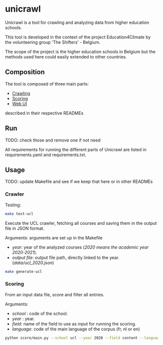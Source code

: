 # unicrawl

Unicrawl is a tool for crawling and analyzing data from higher education schools.

This tool is developed in the context of the project Education4Climate by the volunteering
group 'The Shifters' - Belgium.

The scope of the project is the higher education schools in Belgium but the methods used here could easily 
extended to other countries.

## Composition

The tool is composed of three main parts:
- [Crawling](src/crawl/README.md)
- [Scoring](src/score/README.md)
- [Web UI](src/web-ui/README.md)

described in their respective READMEs
  
## Run

TODO: check those and remove one if not need

All requirements for running the different parts of Unicrawl are listed in requirements.yaml
and requirements.txt.

## Usage

TODO: update Makefile and see if we keep that here or in other READMEs

### Crawler

Testing: 

```bash
make test-ucl
```

Execute the UCL crawler, fetching all courses and saving them in the output file in JSON format.

Arguments: arguments are set up in the Makefile
- *year*: year of the analyzed courses (*2020 means the academic year 2020-2021*). 
- *output file*: output file path, directly linked to the year. (*data/ucl_2020.json*)

```bash
make generate-ucl
```

### Scoring

From an input data file, score and filter all entries.

Arguments:
- *school* : code of the school. 
- *year* : year. 
- *field*: name of the field to use as input for running the scoring.
- *language*: code of the main language of the corpus (fr, nl or en)

```bash
python score/main.py --school ucl --year 2020 --field content --language fr
```
